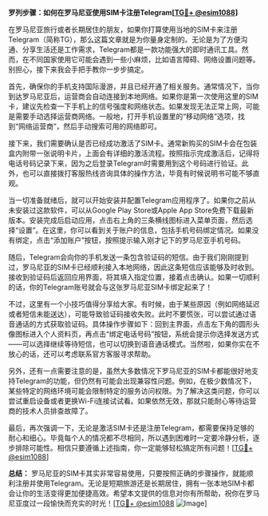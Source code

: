 **罗列步骤：如何在罗马尼亚使用SIM卡注册Telegram[[TG💪+ @esim1088](https://t.me/s/esim1088)]**

在罗马尼亚旅行或者长期居住的朋友，如果你打算使用当地的SIM卡来注册Telegram（简称TG），那么这篇文章就是为你量身定制的。无论是为了方便沟通、分享生活还是工作需求，Telegram都是一款功能强大的即时通讯工具。然而，在不同国家使用它可能会遇到一些小麻烦，比如语言障碍、网络设置问题等。别担心，接下来我会手把手教你一步步搞定。

首先，确保你的手机支持国际漫游，并且已经开通了相关服务。通常情况下，当你到达罗马尼亚后，运营商会自动连接到本地网络。如果你是第一次使用这里的SIM卡，建议先检查一下手机上的信号强度和网络状态。如果发现无法正常上网，可能是需要手动选择运营商网络。一般地，打开手机设置里的“移动网络”选项，找到“网络运营商”，然后手动搜索可用的网络即可。

接下来，我们需要确认是否已经成功激活了SIM卡。通常新购买的SIM卡会在包装盒内附带一张说明卡片，上面会有详细的激活流程。按照指示完成激活后，记得将电话号码记录下来，因为之后登录Telegram时需要用到这个号码进行验证。此外，也可以直接拨打客服热线咨询具体的操作方法，毕竟有时候说明书可能不够直观。

当一切准备就绪后，就可以开始安装并配置Telegram应用程序了。如果你之前从未安装过这款软件，可以从Google Play Store或Apple App Store免费下载最新版本。安装完成后启动应用，点击右上角的三条横线图标进入菜单页面，然后选择“设置”。在这里，你可以看到关于账户的信息，包括手机号码绑定情况。如果没有绑定，点击“添加账户”按钮，按照提示输入刚才记下的罗马尼亚手机号码。

随后，Telegram会向你的手机发送一条包含验证码的短信。由于我们刚刚提到过，罗马尼亚的SIM卡已经顺利接入本地网络，因此这条短信应该能够及时收到。接收到验证码后返回应用界面，将其填入指定位置，接着点击确认。如果一切顺利的话，你的Telegram账号就会与这张罗马尼亚SIM卡绑定起来了！

不过，这里有一个小技巧值得分享给大家。有时候，由于某些原因（例如网络延迟或者短信未能送达），可能导致验证码接收失败。此时不要慌张，可以尝试通过语音通话的方式获取验证码。具体操作步骤如下：回到主界面，点击左下角的圆形头像图标进入个人资料页，再点击“绑定电话号码”按钮，系统会提示你选择发送方式——可以选择继续等待短信，也可以切换到语音通话模式。当然啦，如果你实在不放心的话，还可以考虑联系官方客服寻求帮助。

另外，还有一点需要注意的是，虽然大多数情况下罗马尼亚的SIM卡都能很好地支持Telegram的功能，但仍然有可能会出现兼容性问题。例如，在极少数情况下，某些特定的网络环境可能会限制特定的服务访问权限。为了解决这类问题，你可以尝试重启设备或者更换Wi-Fi连接试试看。如果依然无效，那就只能耐心等待运营商的技术人员排查故障了。

最后，再次强调一下，无论是激活SIM卡还是注册Telegram，都需要保持足够的耐心和细心。毕竟每个人的情况都不尽相同，所以遇到困难时一定要冷静分析，逐步排除可能性。相信只要遵循上述指南，你一定能够轻松搞定所有问题！[[TG💪+ @esim1088](https://t.me/s/esim1088)]

**总结：**
罗马尼亚的SIM卡其实非常容易使用，只要按照正确的步骤操作，就能顺利注册并使用Telegram。无论是短期旅游还是长期居住，拥有一张本地SIM卡都会让你的生活变得更加便捷高效。希望本文提供的信息对你有所帮助，祝你在罗马尼亚度过一段愉快而充实的时光！[[TG💪+ @esim1088](https://t.me/s/esim1088) ![Image](https://i.postimg.cc/4NQfJmqS/Snipaste-2025-05-13-00-14-12.png)]
